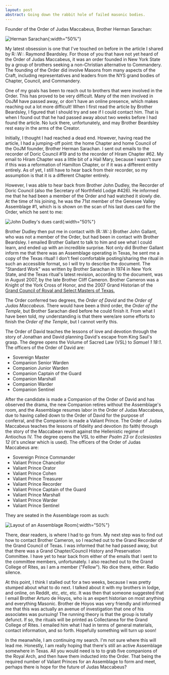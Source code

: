 ```yaml
---
layout: post
abstract: Going down the rabbit hole of failed masonic bodies.
---
```

[sarachan]: /assets/images/2017-02-20-the-quest-for-judas-maccabeus-sarachan.jpg
[layout]: /assets/images/2017-02-20-the-quest-for-judas-maccabeus-layout.PNG
[dues card]: /assets/images/2017-02-20-the-quest-for-judas-maccabeus-dues-card.PNG

Founder of the Order of Judas Maccabeus, Brother Herman Sarachan:

![Herman Sarachan][sarachan]{:width="50%"}

My latest obsession is one that I've touched on before in the article I shared by R∴W∴ Raymond Beardsley. For those of you that have not yet heard of the Order of Judas Maccabeus, it was an order founded in New York State by a group of brothers seeking a non-Christian alternative to Commandery. The founding of the Order did involve Masons from many aspects of the Craft, including representatives and leaders from the NYS grand bodies of Chapter, Council, and Commandery.

One of my goals has been to reach out to brothers that were involved in the Order. This has proved to be very difficult. Many of the men involved in OoJM have passed away, or don't have an online presence, which makes reaching out a lot more difficult! When I first read the article by Brother Beardsley, I figured that I should try and see if I could contact him. That is when I found out that he had passed away about two weeks before I had found the article. No luck there, unfortunately, and may Brother Beardsley rest easy in the arms of the Creator.

Initially, I thought I had reached a dead end. However, having read the article, I had a jumping-off point: the home Chapter and home Council of the OoJM founder, Brother Herman Sarachan. I sent out emails to the recorder of Doric Council #19 and to the recorder of Hiram Chapter #62. My email to Hiram Chapter was a little bit of a Hail Mary, because I wasn't sure if this was a reformation of Hamilton Chapter, or if it was a different entity entirely. As of yet, I still have to hear back from their recorder, so my assumption is that it is a different Chapter entirely.

However, I was able to hear back from Brother John Dudley, the Recorder of Doric Council (also the Secretary of Northfield Lodge #426). He informed me that he had been a member of the Order and had watched it slowly die. At the time of his joining, he was the 71st member of the Genesee Valley Assemblage #1, which is is shown on the scan of his last dues card for the Order, which he sent to me:

![John Dudley's dues card][dues card]{:width="50%"}

Brother Dudley then put me in contact with (R∴W∴) Brother John Gallant, who was not a member of the Order, but had been in contact with Brother Beardsley. I emailed Brother Gallant to talk to him and see what I could learn, and ended up with an incredible surprise. Not only did Brother Gallant inform me that there was an Assemblage operating in Texas, he sent me a copy of the Texas ritual! I don't feel comfortable posting/sharing the ritual in such an accessible format, so I will try to describe the document. The "Standard Work" was written by Brother Sarachan in 1974 in New York State, and the Texas ritual's latest revision, according to the document, was in August 2007, by the late Brother Cliff Cameron. Brother Cameron was a Knight of the York Cross of Honor, and the 2007 Grand Historian of the [Grand Council of Royal and Select Masters of Texas.](http://www.yorkritetexas.org/council/)

The Order conferred two degrees, the *Order of David* and the *Order of Judas Maccabeus*. There would have been a third order, the *Order of the Temple*, but Brother Sarachan died before he could finish it. From what I have been told, my understanding is that there were/are some efforts to finish the *Order of the Temple*, but I cannot verify this.

The Order of David teaches the lessons of love and devotion through the story of Jonathan and David planning David's escape from King Saul's grasp. The degree opens the Volume of Sacred Law (VSL) to *Samuel 1 18:1*. The officers of the Order of David are:
* Sovereign Master
* Companion Senior Warden
* Companion Junior Warden
* Companion Captain of the Guard
* Companion Marshall
* Companion Warder
* Companion Sentinel

After the candidate is made a Companion of the Order of David and has observed the drama, the new Companion retires without the Assemblage's room, and the Assemblage resumes labor in the Order of Judas Maccabeus, due to having called down to the Order of David for the purpose of conferral, and the Companion is made a Valiant Prince. The Order of Judas Maccabeus teaches the lessons of fidelity and devotion (to faith) through the story of the Maccabean revolt against the Hellenistic regime of Antiochus IV. The degree opens the VSL to either *Psalm 23* or *Ecclesiastes 12* (it's unclear which is used). The officers of the Order of Judas Maccabeus are:
* Sovereign Prince Commander
* Valiant Prince Chancellor
* Valiant Prince Orator
* Valiant Prince Cohen
* Valiant Prince Treasurer
* Valiant Prince Recorder
* Valiant Prince Captain of the Guard
* Valiant Prince Marshall
* Valiant Prince Warder
* Valiant Prince Sentinel

They are seated in the Assemblage room as such:

![Layout of an Assemblage Room][layout]{:width="50%"}

There, dear readers, is where I had to go from. My next step was to find out how to contact Brother Cameron, so I reached out to the Grand Recorder of the Grand Council of Texas. I was informed that he had passed away, but that there was a Grand Chapter/Council History and Preservation Committee. I have yet to hear back from either of the emails that I sent to the committee members, unfortunately. I also reached out to the Grand College of Rites, as I am a member ("Fellow"). No dice there, either. Radio silence.

At this point, I think I stalled out for a two weeks, because I was pretty stumped about what to do next. I talked about it with my brothers in lodge, and online, on Reddit, etc, etc, etc. It was then that someone suggested that I email Brother Arturo de Hoyos, who is an expert historian on most anything and everything Masonic. Brother de Hoyos was very friendly and informed me that this was actually an avenue of investigation that one of his associates was pursuing! The running theory is that the group is totally defunct. If so, the rituals will be printed as Collectanea for the Grand College of Rites. I emailed him what I had in terms of general materials, contact information, and so forth. Hopefully something will turn up soon!

In the meanwhile, I am continuing my search. I'm not sure where this will lead me. Honestly, I am really hoping that there's still an active Assemblage somewhere in Texas. All you would need is to to grab five companions of the Royal Arch, and then have them inducted into the Order. That being the required number of Valiant Princes for an Assemblage to form and meet, perhaps there is hope for the future of Judas Maccabeus?
